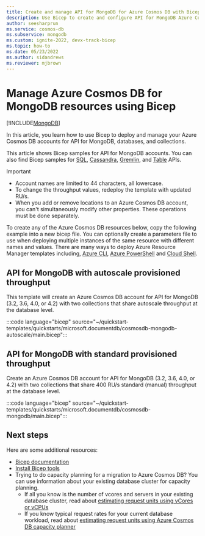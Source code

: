 ```yaml
---
title: Create and manage API for MongoDB for Azure Cosmos DB with Bicep
description: Use Bicep to create and configure API for MongoDB Azure Cosmos DB API.
author: seesharprun
ms.service: cosmos-db
ms.subservice: mongodb
ms.custom: ignite-2022, devx-track-bicep
ms.topic: how-to
ms.date: 05/23/2022
ms.author: sidandrews
ms.reviewer: mjbrown
---
```


# Manage Azure Cosmos DB for MongoDB resources using Bicep

[!INCLUDE[MongoDB](../includes/appliesto-mongodb.md)]

In this article, you learn how to use Bicep to deploy and manage your Azure Cosmos DB accounts for API for MongoDB, databases, and collections.

This article shows Bicep samples for API for MongoDB accounts. You can also find Bicep samples for [SQL](../sql/manage-with-bicep.md), [Cassandra](../cassandra/manage-with-bicep.md), [Gremlin](../graph/manage-with-bicep.md), and [Table](../table/manage-with-bicep.md) APIs.

> [!IMPORTANT]
>
> * Account names are limited to 44 characters, all lowercase.
> * To change the throughput values, redeploy the template with updated RU/s.
> * When you add or remove locations to an Azure Cosmos DB account, you can't simultaneously modify other properties. These operations must be done separately.

To create any of the Azure Cosmos DB resources below, copy the following example into a new bicep file. You can optionally create a parameters file to use when deploying multiple instances of the same resource with different names and values. There are many ways to deploy Azure Resource Manager templates including, [Azure CLI](../../azure-resource-manager/bicep/deploy-cli.md), [Azure PowerShell](../../azure-resource-manager/bicep/deploy-powershell.md) and [Cloud Shell](../../azure-resource-manager/bicep/deploy-cloud-shell.md).

<a id="create-autoscale"></a>

## API for MongoDB with autoscale provisioned throughput

This template will create an Azure Cosmos DB account for API for MongoDB (3.2, 3.6, 4.0, or 4.2) with two collections that share autoscale throughput at the database level.

:::code language="bicep" source="~/quickstart-templates/quickstarts/microsoft.documentdb/cosmosdb-mongodb-autoscale/main.bicep":::

<a id="create-manual"></a>

## API for MongoDB with standard provisioned throughput

Create an Azure Cosmos DB account for API for MongoDB (3.2, 3.6, 4.0, or 4.2) with two collections that share 400 RU/s standard (manual) throughput at the database level.

:::code language="bicep" source="~/quickstart-templates/quickstarts/microsoft.documentdb/cosmosdb-mongodb/main.bicep":::

## Next steps

Here are some additional resources:

* [Bicep documentation](../../azure-resource-manager/bicep/index.yml)
* [Install Bicep tools](../../azure-resource-manager/bicep/install.md)
* Trying to do capacity planning for a migration to Azure Cosmos DB? You can use information about your existing database cluster for capacity planning.
  * If all you know is the number of vcores and servers in your existing database cluster, read about [estimating request units using vCores or vCPUs](../convert-vcore-to-request-unit.md)
  * If you know typical request rates for your current database workload, read about [estimating request units using Azure Cosmos DB capacity planner](estimate-ru-capacity-planner.md)
